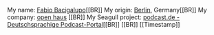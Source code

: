 <!-- Name: User/OpenHaus -->
<!-- Version: 5 -->
<!-- Last-Modified: 2007/02/12 20:15:45 -->
<!-- Author: openhaus -->
My name: [Fabio Bacigalupo](http://fabio.bacigalupo.net)[[BR]]
My origin: [Berlin](http://B-030.de), Germany[[BR]]
My company: [open haus](http://www.open-haus.de) [[BR]]
My Seagull project: [podcast.de - Deutschsprachige Podcast-Portal](http://www.podcast.de)[[BR]]
[[BR]]
[[Timestamp]]